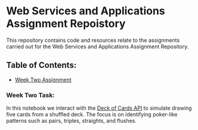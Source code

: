 # **Web Services and Applications Assignment Repoistory**

This repository contains code and resources relate to the assignments carried out for the Web Services and Applications Assignment Repository. 

## **Table of Contents:**
- [Week Two Assignment](assignment02-carddraw.ipynb)

### **Week Two Task:**
In this notebook we interact with the [Deck of Cards API](https://deckofcardsapi.com/) to simulate drawing five cards from a shuffled deck. The focus is on identifying poker-like patterns such as pairs, triples, straights, and flushes. 